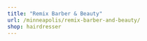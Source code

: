 ```yaml
---
title: "Remix Barber & Beauty"
url: /minneapolis/remix-barber-and-beauty/
shop: hairdresser
---
```

